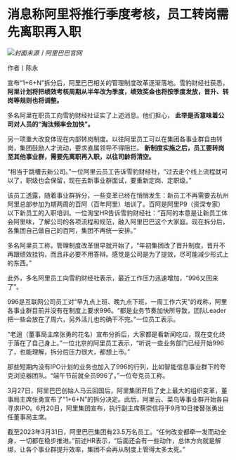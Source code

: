 

# 消息称阿里将推行季度考核，员工转岗需先离职再入职

![](https://inews.gtimg.com/news_bt/OWQr4URyVDkBfF6qr9uUmBkCmKDPwrkctsW8ndMFbJz_MAA/1000)_封面来源丨阿里巴巴官网_

作者丨陈永

宣布“1+6+N”拆分后，阿里巴巴相关的管理制度改革逐渐落地。雪豹财经社获悉，
**阿里计划将把绩效考核周期从半年改为季度，绩效奖金也将按季度发放，晋升、转岗等规则也将调整。**

多名阿里在职员工向雪豹财经社证实了上述消息。他们担心， **此举是否意味着公司对人员的“淘汰频率会加快”。**

另一项重大改变体现在内部转岗制度。以往阿里员工可以在集团各事业群自由转岗，集团鼓励人才流动，要求直属领导不得阻拦。
**新制度实施之后，员工要转岗至其他事业群，需要先离职再入职，以往司龄将清空。**

“相当于跳槽去新公司。”一位阿里云员工告诉雪豹财经社，“过去走个线上流程就可以了，职级也会保留，现在去新事业群面试，要重新定岗、定职级。”

该员工透露，随着事业群拆分，一些变革已经在悄悄发生：新员工不再需要去杭州阿里总部参加为期两周的百阿（百年阿里）培训了。百阿是阿里P9（资深专家）以下新员工的入职培训。一位淘宝HR告诉雪豹财经社：“百阿的本意是让新员工体会阿里味，了解公司的各项流程和规范，融入阿里巴巴这个大家庭。现在拆分后，各集团自己做自己的百阿，集团不再统一安排。”

多名阿里员工称，管理制度改革很早就开始了，“年初集团改了晋升制度，晋升不再跟绩效挂钩，而且非必要不用答辩。感觉是公司是为了提效，尽可能减少形式上的东西。”

此外，多名阿里员工向雪豹财经社表示，最近工作压力迅速增加，“996又回来了”。

996是互联网公司员工对“早九点上班、晚九点下班，一周工作六天”的戏称，阿里各事业群目前并没有在制度上要求996。“都是业务节奏加快所导致，团队Leader把一些会放在了周六，另外活儿也的确干不完。”一位员工表示。

“老逍（董事局主席张勇的花名）宣布分拆后，大家都是看新闻吃瓜，现在变化终于落在了自己身上。”一位北京的阿里员工表示，“听说一些业务部门已经开始996了，也能理解，拆分后压力很大，都想上市。”

那些短期内没有IPO计划的业务也加入了996的行列，比如智能信息事业群下的夸克浏览器团队。“端午节前就全员996了。”一位夸克员工称。

3月27日，阿里巴巴创始人马云回国后，阿里集团开启了史上最大的组织变革，董事局主席张勇宣布了“1+6+N”的拆分决定。此后，阿里云、菜鸟等事业群开始各自寻求IPO。6月20日，阿里集团宣布，执行副主席蔡崇信将于9月10日接替张勇出任董事局主席。

截至2023年3月31日，阿里巴巴集团有23.5万名员工。“任何改变都牵一发而动全身，一切都在稳步推进。”前述HR表示，“后面还会有一些动作，总体方向就是解绑，让各个事业群提升效率，集团不会再从制度上管得太多太死。”

